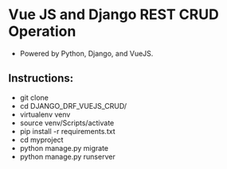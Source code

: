 # Vue JS and Django REST CRUD Operation

* Powered by Python, Django, and VueJS.

## Instructions: 

* git clone  
* cd DJANGO_DRF_VUEJS_CRUD/
* virtualenv venv
* source venv/Scripts/activate
* pip install -r requirements.txt
* cd myproject
* python manage.py migrate
* python manage.py runserver
